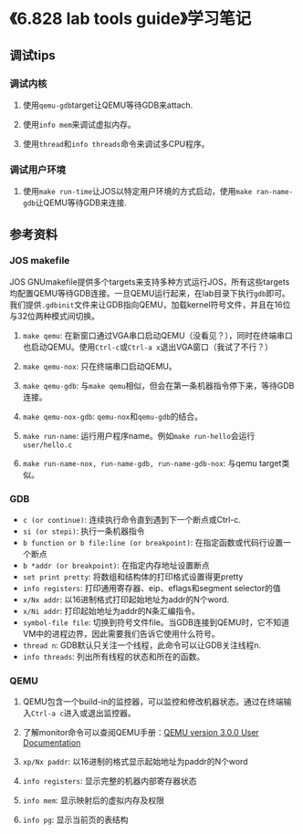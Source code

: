 # 《6.828 lab tools guide》学习笔记

## 调试tips

### 调试内核

1. 使用`qemu-gdb`target让QEMU等待GDB来attach.

2. 使用`info mem`来调试虚拟内存。

3. 使用`thread`和`info threads`命令来调试多CPU程序。

### 调试用户环境

1. 使用`make run-time`让JOS以特定用户环境的方式启动，使用`make ran-name-gdb`让QEMU等待GDB来连接.

## 参考资料

### JOS makefile

JOS GNUmakefile提供多个targets来支持多种方式运行JOS，所有这些targets均配置QEMU等待GDB连接。一旦QEMU运行起来，在lab目录下执行`gdb`即可。我们提供`.gdbinit`文件来让GDB指向QEMU，加载kernel符号文件，并且在16位与32位两种模式间切换。

1. `make qemu`: 在新窗口通过VGA串口启动QEMU（没看见？），同时在终端串口也启动QEMU。使用`Ctrl-c`或`Ctrl-a x`退出VGA窗口（我试了不行？）

2. `make qemu-nox`: 只在终端串口启动QEMU。

3. `make qemu-gdb`: 与`make qemu`相似，但会在第一条机器指令停下来，等待GDB连接。

4. `make qemu-nox-gdb`: `qemu-nox`和`qemu-gdb`的结合。

5. `make run-name`: 运行用户程序name。例如`make run-hello`会运行`user/hello.c`

6. `make run-name-nox, run-name-gdb, run-name-gdb-nox`: 与qemu target类似。

### GDB

* `c (or continue)`: 连续执行命令直到遇到下一个断点或Ctrl-c.
* `si (or stepi)`: 执行一条机器指令
* `b function or b file:line (or breakpoint)`: 在指定函数或代码行设置一个断点
* `b *addr (or breakpoint)`: 在指定内存地址设置断点
* `set print pretty`: 将数组和结构体的打印格式设置得更pretty
* `info registers`: 打印通用寄存器、eip、eflags和segment selector的值
* `x/Nx addr`: 以16进制格式打印起始地址为addr的N个word.
* `x/Ni addr`: 打印起始地址为addr的N条汇编指令。
* `symbol-file file`: 切换到符号文件file。当GDB连接到QEMU时，它不知道VM中的进程边界，因此需要我们告诉它使用什么符号。
* `thread n`: GDB默认只关注一个线程，此命令可以让GDB关注线程n.
* `info threads`: 列出所有线程的状态和所在的函数。

### QEMU

1. QEMU包含一个build-in的监控器，可以监控和修改机器状态。通过在终端输入`Ctrl-a c`进入或退出监控器。

2. 了解monitor命令可以查阅QEMU手册：[QEMU version 3.0.0 User Documentation](https://qemu.weilnetz.de/doc/qemu-doc.html)

3. `xp/Nx paddr`: 以16进制的格式显示起始地址为paddr的N个word

4. `info registers`: 显示完整的机器内部寄存器状态

5. `info mem`: 显示映射后的虚拟内存及权限

6. `info pg`: 显示当前页的表结构
